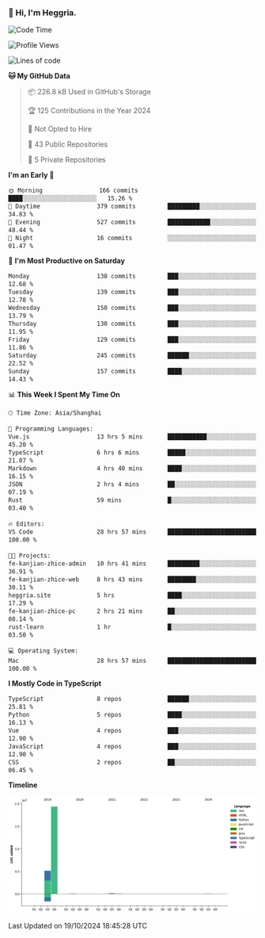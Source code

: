 ### 👋 Hi, I'm Heggria.

<!--START_SECTION:waka-->
![Code Time](http://img.shields.io/badge/Code%20Time-748%20hrs%2044%20mins-blue)

![Profile Views](http://img.shields.io/badge/Profile%20Views-1-blue)

![Lines of code](https://img.shields.io/badge/From%20Hello%20World%20I%27ve%20Written-24.8%20million%20lines%20of%20code-blue)

**🐱 My GitHub Data** 

> 📦 226.8 kB Used in GitHub's Storage 
 > 
> 🏆 125 Contributions in the Year 2024
 > 
> 🚫 Not Opted to Hire
 > 
> 📜 43 Public Repositories 
 > 
> 🔑 5 Private Repositories 
 > 
**I'm an Early 🐤** 

```text
🌞 Morning                166 commits         ████░░░░░░░░░░░░░░░░░░░░░   15.26 % 
🌆 Daytime                379 commits         █████████░░░░░░░░░░░░░░░░   34.83 % 
🌃 Evening                527 commits         ████████████░░░░░░░░░░░░░   48.44 % 
🌙 Night                  16 commits          ░░░░░░░░░░░░░░░░░░░░░░░░░   01.47 % 
```
📅 **I'm Most Productive on Saturday** 

```text
Monday                   138 commits         ███░░░░░░░░░░░░░░░░░░░░░░   12.68 % 
Tuesday                  139 commits         ███░░░░░░░░░░░░░░░░░░░░░░   12.78 % 
Wednesday                150 commits         ███░░░░░░░░░░░░░░░░░░░░░░   13.79 % 
Thursday                 130 commits         ███░░░░░░░░░░░░░░░░░░░░░░   11.95 % 
Friday                   129 commits         ███░░░░░░░░░░░░░░░░░░░░░░   11.86 % 
Saturday                 245 commits         ██████░░░░░░░░░░░░░░░░░░░   22.52 % 
Sunday                   157 commits         ████░░░░░░░░░░░░░░░░░░░░░   14.43 % 
```


📊 **This Week I Spent My Time On** 

```text
🕑︎ Time Zone: Asia/Shanghai

💬 Programming Languages: 
Vue.js                   13 hrs 5 mins       ███████████░░░░░░░░░░░░░░   45.20 % 
TypeScript               6 hrs 6 mins        █████░░░░░░░░░░░░░░░░░░░░   21.07 % 
Markdown                 4 hrs 40 mins       ████░░░░░░░░░░░░░░░░░░░░░   16.15 % 
JSON                     2 hrs 4 mins        ██░░░░░░░░░░░░░░░░░░░░░░░   07.19 % 
Rust                     59 mins             █░░░░░░░░░░░░░░░░░░░░░░░░   03.40 % 

🔥 Editors: 
VS Code                  28 hrs 57 mins      █████████████████████████   100.00 % 

🐱‍💻 Projects: 
fe-kanjian-zhice-admin   10 hrs 41 mins      █████████░░░░░░░░░░░░░░░░   36.91 % 
fe-kanjian-zhice-web     8 hrs 43 mins       ████████░░░░░░░░░░░░░░░░░   30.11 % 
heggria.site             5 hrs               ████░░░░░░░░░░░░░░░░░░░░░   17.29 % 
fe-kanjian-zhice-pc      2 hrs 21 mins       ██░░░░░░░░░░░░░░░░░░░░░░░   08.14 % 
rust-learn               1 hr                █░░░░░░░░░░░░░░░░░░░░░░░░   03.50 % 

💻 Operating System: 
Mac                      28 hrs 57 mins      █████████████████████████   100.00 % 
```

**I Mostly Code in TypeScript** 

```text
TypeScript               8 repos             ██████░░░░░░░░░░░░░░░░░░░   25.81 % 
Python                   5 repos             ████░░░░░░░░░░░░░░░░░░░░░   16.13 % 
Vue                      4 repos             ███░░░░░░░░░░░░░░░░░░░░░░   12.90 % 
JavaScript               4 repos             ███░░░░░░░░░░░░░░░░░░░░░░   12.90 % 
CSS                      2 repos             ██░░░░░░░░░░░░░░░░░░░░░░░   06.45 % 
```



**Timeline**

![Lines of Code chart](https://raw.githubusercontent.com/heggria/heggria/main/assets/bar_graph.png)


 Last Updated on 19/10/2024 18:45:28 UTC
<!--END_SECTION:waka-->
